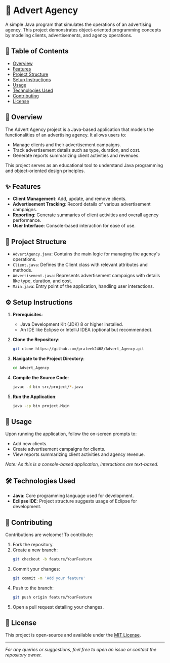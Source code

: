 
# 📢 Advert Agency

A simple Java program that simulates the operations of an advertising agency. This project demonstrates object-oriented programming concepts by modeling clients, advertisements, and agency operations.

## 📝 Table of Contents

- [Overview](#overview)
- [Features](#features)
- [Project Structure](#project-structure)
- [Setup Instructions](#setup-instructions)
- [Usage](#usage)
- [Technologies Used](#technologies-used)
- [Contributing](#contributing)
- [License](#license)

## 📖 Overview

The Advert Agency project is a Java-based application that models the functionalities of an advertising agency. It allows users to:

- Manage clients and their advertisement campaigns.
- Track advertisement details such as type, duration, and cost.
- Generate reports summarizing client activities and revenues.

This project serves as an educational tool to understand Java programming and object-oriented design principles.

## ✨ Features

- **Client Management**: Add, update, and remove clients.
- **Advertisement Tracking**: Record details of various advertisement campaigns.
- **Reporting**: Generate summaries of client activities and overall agency performance.
- **User Interface**: Console-based interaction for ease of use.

## 📁 Project Structure


- `AdvertAgency.java`: Contains the main logic for managing the agency's operations.
- `Client.java`: Defines the Client class with relevant attributes and methods.
- `Advertisement.java`: Represents advertisement campaigns with details like type, duration, and cost.
- `Main.java`: Entry point of the application, handling user interactions.

## ⚙️ Setup Instructions

1. **Prerequisites**:
   - Java Development Kit (JDK) 8 or higher installed.
   - An IDE like Eclipse or IntelliJ IDEA (optional but recommended).

2. **Clone the Repository**:
   ```bash
   git clone https://github.com/prateek2468/Advert_Agency.git
   ```

3. **Navigate to the Project Directory**:
   ```bash
   cd Advert_Agency
   ```

4. **Compile the Source Code**:
   ```bash
   javac -d bin src/project/*.java
   ```

5. **Run the Application**:
   ```bash
   java -cp bin project.Main
   ```

## 🚀 Usage

Upon running the application, follow the on-screen prompts to:

- Add new clients.
- Create advertisement campaigns for clients.
- View reports summarizing client activities and agency revenue.

*Note: As this is a console-based application, interactions are text-based.*

## 🛠 Technologies Used

- **Java**: Core programming language used for development.
- **Eclipse IDE**: Project structure suggests usage of Eclipse for development.

## 🤝 Contributing

Contributions are welcome! To contribute:

1. Fork the repository.
2. Create a new branch:
   ```bash
   git checkout -b feature/YourFeature
   ```
3. Commit your changes:
   ```bash
   git commit -m 'Add your feature'
   ```
4. Push to the branch:
   ```bash
   git push origin feature/YourFeature
   ```
5. Open a pull request detailing your changes.

## 📄 License

This project is open-source and available under the [MIT License](LICENSE).

---

*For any queries or suggestions, feel free to open an issue or contact the repository owner.*
